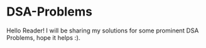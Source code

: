# DSA-Problems

Hello Reader! 
I will be sharing my solutions for some prominent DSA Problems, hope it helps :).
